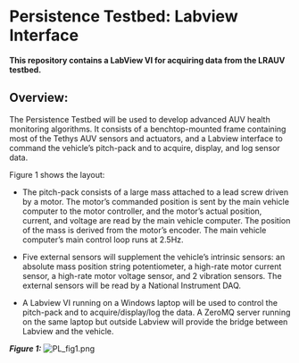 # Persistence Testbed: Labview Interface #

**This repository contains a LabView VI for acquiring data from the LRAUV testbed.**

## Overview: ##
The Persistence Testbed will be used to develop advanced AUV health monitoring algorithms. It consists of a benchtop-mounted frame containing most of the Tethys AUV sensors and actuators, and a Labview interface to command the vehicle’s pitch-pack and to acquire, display, and log sensor data.

Figure 1 shows the layout:

* The pitch-pack consists of a large mass attached to a lead screw driven by a motor. The motor’s commanded position is sent by the main vehicle computer to the motor controller, and the motor’s actual position, current, and voltage are read by the main vehicle computer. The position of the mass is derived from the motor’s encoder. The main vehicle computer’s main control loop runs at 2.5Hz.

* Five external sensors will supplement the vehicle’s intrinsic sensors: an absolute mass position string potentiometer, a high-rate motor current sensor, a high-rate motor voltage sensor, and 2 vibration sensors. The external sensors will be read by a National Instrument DAQ.

* A Labview VI running on a Windows laptop will be used to control the pitch-pack and to acquire/display/log the data. A ZeroMQ server running on the same laptop but outside Labview will provide the bridge between Labview and the vehicle.

***Figure 1:***
![PL_fig1.png](https://bitbucket.org/repo/oG65MB/images/3999844056-PL_fig1.png)